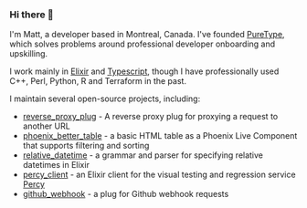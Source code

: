 ### Hi there 👋

I'm Matt, a developer based in Montreal, Canada. I've founded [PureType](https://puretype.ai/), which solves problems around professional developer onboarding and upskilling.

I work mainly in [Elixir](https://elixir-lang.org/) and [Typescript](https://www.typescriptlang.org/), though I have professionally used C++, Perl, Python, R and Terraform in the past.

I maintain several open-source projects, including:
- [reverse_proxy_plug](https://github.com/tallarium/reverse_proxy_plug) - A reverse proxy plug for proxying a request to another URL
- [phoenix_better_table](https://github.com/mwhitworth/phoenix_better_table) - a basic HTML table as a Phoenix Live Component that supports filtering and sorting
- [relative_datetime](https://github.com/mwhitworth/relative_datetime) - a grammar and parser for specifying relative datetimes in Elixir
- [percy_client](https://github.com/mwhitworth/percy_client) - an Elixir client for the visual testing and regression service [Percy](https://percy.io/)
- [github_webhook](https://github.com/puretype/github_webhook) - a plug for Github webhook requests
